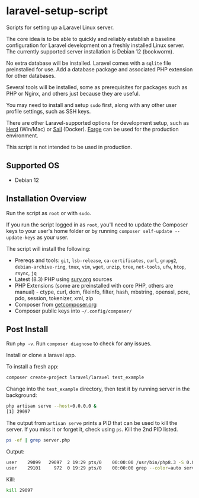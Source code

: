 # laravel-setup-script
Scripts for setting up a Laravel Linux server. 

The core idea is to be able to quickly and reliably establish a baseline configuration for Laravel development on a freshly installed Linux server. The currently supported server installation is Debian 12 (bookworm).

No extra database will be installed. Laravel comes with a `sqlite` file preinstalled for use. Add a database package and associated PHP extension for other databases.

Several tools will be installed, some as prerequisites for packages such as PHP or Nginx, and others just because they are useful.

You may need to install and setup `sudo` first, along with any other user profile settings, such as SSH keys. 

There are other Laravel-supported options for development setup, such as [Herd](https://laravel.com/docs/11.x#local-installation-using-herd) (Win/Mac) or [Sail](https://laravel.com/docs/11.x#docker-installation-using-sail) (Docker). [Forge](https://forge.laravel.com/) can be used for the production environment. 

This script is not intended to be used in production. 

## Supported OS
- Debian 12

## Installation Overview
Run the script as `root` or with `sudo`. 

If you run the script logged in as `root`, you'll need to update the Composer keys to your user's home folder or by running `composer self-update --update-keys` as your user.

The script will install the following:

- Prereqs and tools: `git`, `lsb-release`, `ca-certificates`, `curl`, `gnupg2`, `debian-archive-ring`, `tmux`, `vim`, `wget`, `unzip`, `tree`, `net-tools`, `ufw`, `htop`, `rsync`, `jq`
- Latest (8.3) PHP using [sury.org](https://deb.sury.org/) sources
- PHP Extensions (some are preinstalled with core PHP, others are manual) - ctype, curl, dom, fileinfo, filter, hash, mbstring, openssl, pcre, pdo, session, tokenizer, xml, zip
- Composer from [getcomposer.org](https://getcomposer.org/download/)
- Composer public keys into `~/.config/composer/`

## Post Install
Run `php -v`.
Run `composer diagnose` to check for any issues.

Install or clone a laravel app. 

To install a fresh app: 

```bash
composer create-project laravel/laravel test_example
```

Change into the `test_example` directory, then test it by running server in the background:

```bash
php artisan serve --host=0.0.0.0 &
[1] 29097
```

The output from `artisan serve` prints a PID that can be used to kill the server. If you miss it or forget it, check using `ps`. Kill the 2nd PID listed.

```bash
ps -ef | grep server.php
```

Output:
```bash
user    29099   29097  2 19:29 pts/0    00:00:00 /usr/bin/php8.3 -S 0.0.0.0:8000 /srv/test/test_example/vendor/laravel/framework/src/Illuminate/Foundation/Console/../resources/server.php
user    29101     972  0 19:29 pts/0    00:00:00 grep --color=auto server.php
```

Kill:
```bash
kill 29097
```